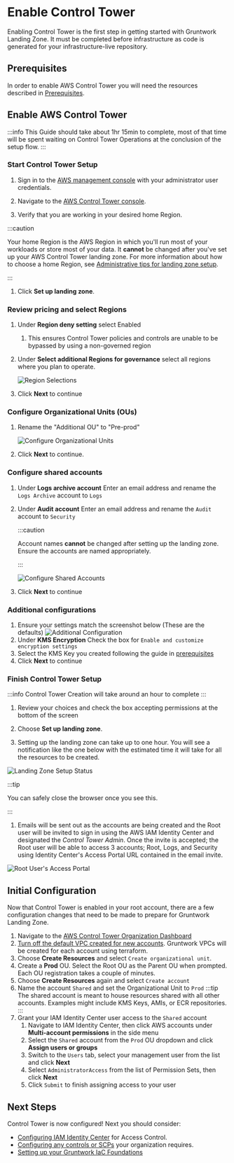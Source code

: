 # Enable Control Tower

Enabling Control Tower is the first step in getting started with Gruntwork Landing Zone. It must be completed
before infrastructure as code is generated for your infrastructure-live repository.

## Prerequisites

In order to enable AWS Control Tower you will need the resources described in [Prerequisites](./prerequisites).

## Enable AWS Control Tower

:::info
This Guide should take about 1hr 15min to complete, most of that time will be spent
waiting on Control Tower Operations at the conclusion of the setup flow.
:::

### Start Control Tower Setup

1. Sign in to the [AWS management console](https://console.aws.amazon.com) with your administrator user credentials.

1. Navigate to the [AWS Control Tower console](https://console.aws.amazon.com/controltower).

1. Verify that you are working in your desired home Region.

  :::caution

  Your home Region is the AWS Region in which you'll run most of your workloads or store most of your data. It **cannot** be changed after you've set up your AWS Control Tower landing zone. For more information about how to choose a home Region, see [Administrative tips for landing zone setup](https://docs.aws.amazon.com/controltower/latest/userguide/tips-for-admin-setup.html).

  :::

1. Click **Set up landing zone**.

### Review pricing and select Regions

1. Under **Region deny setting** select Enabled
   1. This ensures Control Tower policies and controls are unable to be bypassed by using a non-governed region

1. Under **Select additional Regions for governance** select all regions where you plan to operate.

   ![Region Selections](/img/devops-foundations/account/regions.png)

1. Click **Next** to continue

### Configure Organizational Units (OUs)

1. Rename the "Additional OU" to "Pre-prod"

   ![Configure Organizational Units](/img/devops-foundations/account/configure-ous.png)

1. Click **Next** to continue.

### Configure shared accounts

1. Under **Logs archive account** Enter an email address and rename the `Logs Archive` account to `Logs`
1. Under **Audit account** Enter an email address and rename the `Audit` account to `Security`

   :::caution

   Account names **cannot** be changed after setting up the landing zone. Ensure the accounts are named appropriately.

   :::

   ![Configure Shared Accounts](/img/devops-foundations/account/log-archive-rename.png)

1. Click **Next** to continue

### Additional configurations

1. Ensure your settings match the screenshot below (These are the defaults)
   ![Additional Configuration](/img/devops-foundations/account/additional-config.png)
1. Under **KMS Encryption** Check the box for `Enable and customize encryption settings`
1. Select the KMS Key you created following the guide in [prerequisites](./prerequisites)
1. Click **Next** to continue

### Finish Control Tower Setup

:::info
Control Tower Creation will take around an hour to complete
:::

1. Review your choices and check the box accepting permissions at the bottom of the screen

1. Choose **Set up landing zone**.

1. Setting up the landing zone can take up to one hour. You will see a notification like the one below with the estimated time it will take for all the resources to be created.

  ![Landing Zone Setup Status](/img/devops-foundations/account/control-tower-setup-status.png)

  :::tip

  You can safely close the browser once you see this.

  :::

1. Emails will be sent out as the accounts are being created and the Root user will be invited to sign in using the AWS IAM Identity Center and designated the *Control Tower Admin*. Once the invite is accepted; the Root user will be able to access 3 accounts; Root, Logs, and Security using Identity Center's Access Portal URL contained in the email invite.

  ![Root User's Access Portal](/img/devops-foundations/account/root-user-access-portal.png)

## Initial Configuration

Now that Control Tower is enabled in your root account, there are a few configuration changes that need to be made to
prepare for Gruntwork Landing Zone.

1. Navigate to the [AWS Control Tower Organization Dashboard](https://console.aws.amazon.com/controltower/home/organization)
1. [Turn off the default VPC created for new accounts](https://docs.aws.amazon.com/controltower/latest/userguide/configure-without-vpc.html#create-without-vpc). Gruntwork VPCs will be created for each account using terraform.
1. Choose **Create Resources** and select `Create organizational unit`.
1. Create a **Prod** OU. Select the Root OU as the Parent OU when prompted. Each OU registration takes a couple of minutes.
1. Choose **Create Resources** again and select `Create account`
1. Name the account `Shared` and set the Organizational Unit to `Prod`
   :::tip
   The shared account is meant to house resources shared with all other accounts. Examples might include KMS Keys, AMIs,
   or ECR repositories.
   :::
1. Grant your IAM Identity Center user access to the `Shared` account
   1. Navigate to IAM Identity Center, then click AWS accounts under **Multi-account permissions** in the side menu
   1. Select the `Shared` account from the `Prod` OU dropdown and click **Assign users or groups**
   1. Switch to the `Users` tab, select your management user from the list and click **Next**
   1. Select `AdministratorAccess` from the list of Permission Sets, then click **Next**
   1. Click `Submit` to finish assigning access to your user

## Next Steps

Control Tower is now configured! Next you should consider:

- [Configuring IAM Identity Center](https://docs.aws.amazon.com/singlesignon/latest/userguide/get-started-choose-identity-source.html) for Access Control.
- [Configuring any controls or SCPs](https://docs.aws.amazon.com/controltower/latest/userguide/controls.html) your organization requires.
- [Setting up your Gruntwork IaC Foundations](/foundations/iac-foundations)
